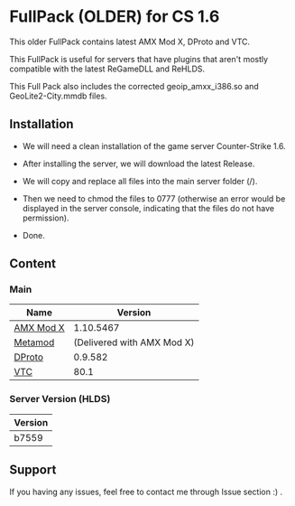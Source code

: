 # FullPack (OLDER) for CS 1.6
This older FullPack contains latest AMX Mod X, DProto and VTC.

This FullPack is useful for servers that have plugins that aren't mostly compatible with the latest ReGameDLL and ReHLDS.

This Full Pack also includes the corrected geoip_amxx_i386.so and GeoLite2-City.mmdb files.

## Installation
- We will need a clean installation of the game server Counter-Strike 1.6.

- After installing the server, we will download the latest Release.

- We will copy and replace all files into the main server folder (/).

- Then we need to chmod the files to 0777 (otherwise an error would be displayed in the server console, indicating that the files do not have permission).

- Done.

## Content
### Main
| Name | Version |
|-|-|
| [AMX Mod X](https://www.amxmodx.org/downloads-new.php?branch=master&all=1) | 1.10.5467 |
| [Metamod](https://www.amxmodx.org/downloads-new.php?branch=master&all=1) | (Delivered with AMX Mod X) |
| [DProto](https://www.amxmod.net/forum/showthread.php?tid=1376) | 0.9.582 |
| [VTC](https://gamebanana.com/mods/39668) | 80.1 |

### Server Version (HLDS)
| Version |
|-|
| b7559 |

## Support
If you having any issues, feel free to contact me through Issue section :) .
